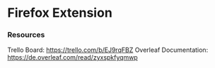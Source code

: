 # Firefox Extension

### Resources
Trello Board: https://trello.com/b/EJ9rqFBZ
Overleaf Documentation: https://de.overleaf.com/read/zyxspkfyqmwp